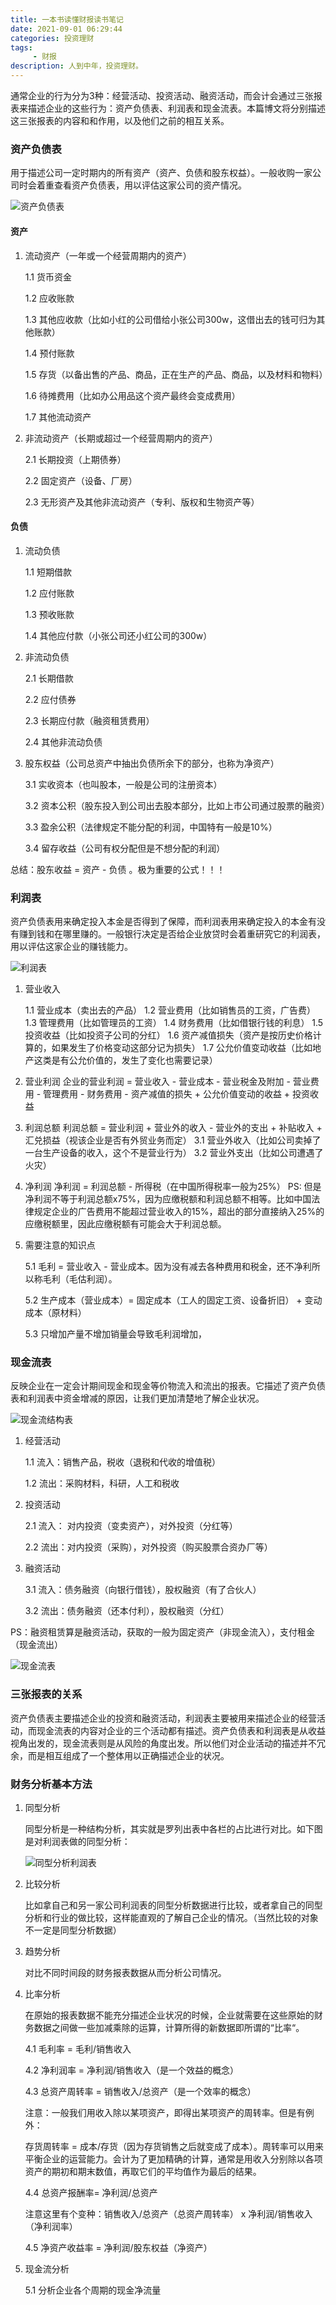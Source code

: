 ```yaml
---
title: 一本书读懂财报读书笔记
date: 2021-09-01 06:29:44
categories: 投资理财
tags:
     - 财报
description: 人到中年，投资理财。
---
```


通常企业的行为分为3种：经营活动、投资活动、融资活动，而会计会通过三张报表来描述企业的这些行为：资产负债表、利润表和现金流表。本篇博文将分别描述这三张报表的内容和和作用，以及他们之前的相互关系。

### 资产负债表

用于描述公司一定时期内的所有资产（资产、负债和股东权益）。一般收购一家公司时会着重查看资产负债表，用以评估这家公司的资产情况。

![资产负债表](资产负债表.jpg)

#### 资产

1. 流动资产（一年或一个经营周期内的资产）

   1.1 货币资金

   1.2 应收账款

   1.3 其他应收款（比如小红的公司借给小张公司300w，这借出去的钱可归为其他账款）
   
   1.4 预付账款

   1.5 存货（以备出售的产品、商品，正在生产的产品、商品，以及材料和物料）

   1.6 待摊费用（比如办公用品这个资产最终会变成费用）

   1.7 其他流动资产

2. 非流动资产（长期或超过一个经营周期内的资产）

   2.1 长期投资（上期债券）
   
   2.2  固定资产（设备、厂房）
   
   2.3 无形资产及其他非流动资产（专利、版权和生物资产等）

#### 负债

1. 流动负债

   1.1 短期借款

   1.2 应付账款

   1.3 预收账款

   1.4 其他应付款（小张公司还小红公司的300w）

2. 非流动负债

   2.1 长期借款
   
   2.2 应付债券
   
   2.3 长期应付款（融资租赁费用）
   
   2.4 其他非流动负债

3. 股东权益（公司总资产中抽出负债所余下的部分，也称为净资产）

   3.1 实收资本（也叫股本，一般是公司的注册资本）
   
   3.2 资本公积（股东投入到公司出去股本部分，比如上市公司通过股票的融资）
   
   3.3 盈余公积（法律规定不能分配的利润，中国特有一般是10%）
   
   3.4 留存收益（公司有权分配但是不想分配的利润）

总结：股东收益 = 资产 - 负债 。极为重要的公式！！！

### 利润表

资产负债表用来确定投入本金是否得到了保障，而利润表用来确定投入的本金有没有赚到钱和在哪里赚的。一般银行决定是否给企业放贷时会着重研究它的利润表，用以评估这家企业的赚钱能力。

![利润表](利润表.jpg)

1. 营业收入

   1.1 营业成本（卖出去的产品）
   1.2 营业费用（比如销售员的工资，广告费）
   1.3 管理费用（比如管理员的工资）
   1.4 财务费用（比如借银行钱的利息）
   1.5 投资收益（比如投资子公司的分红）
   1.6 资产减值损失（资产是按历史价格计算的，如果发生了价格变动这部分记为损失）
   1.7 公允价值变动收益（比如地产这类是有公允价值的，发生了变化也需要记录）

2. 营业利润
    企业的营业利润 = 营业收入 - 营业成本 - 营业税金及附加 - 营业费用 - 管理费用 - 财务费用 - 资产减值的损失 + 公允价值变动的收益 + 投资收益

3. 利润总额
    利润总额 = 营业利润 + 营业外的收入 - 营业外的支出 + 补贴收入 + 汇兑损益（视该企业是否有外贸业务而定）
    3.1 营业外收入（比如公司卖掉了一台生产设备的收入，这个不是营业行为）
    3.2 营业外支出（比如公司遭遇了火灾）

4. 净利润
   净利润 = 利润总额 - 所得税（在中国所得税率一般为25%）
   PS: 但是净利润不等于利润总额x75%，因为应缴税额和利润总额不相等。比如中国法律规定企业的广告费用不能超过营业收入的15%，超出的部分直接纳入25%的应缴税额里，因此应缴税额有可能会大于利润总额。
   
5. 需要注意的知识点

    5.1 毛利 = 营业收入 - 营业成本。因为没有减去各种费用和税金，还不净利所以称毛利（毛估利润）。

    5.2 生产成本（营业成本）= 固定成本（工人的固定工资、设备折旧） + 变动成本（原材料）

    5.3 只增加产量不增加销量会导致毛利润增加，

### 现金流表

反映企业在一定会计期间现金和现金等价物流入和流出的报表。它描述了资产负债表和利润表中资金增减的原因，让我们更加清楚地了解企业状况。

![现金流结构表](现金流结构表.jpg)

1. 经营活动

   1.1 流入：销售产品，税收（退税和代收的增值税）

   1.2 流出：采购材料，科研，人工和税收

2. 投资活动

   2.1 流入： 对内投资（变卖资产），对外投资（分红等）

   2.2 流出：对内投资（采购），对外投资（购买股票合资办厂等）

3. 融资活动

   3.1 流入：债务融资（向银行借钱），股权融资（有了合伙人）

   3.2 流出：债务融资（还本付利），股权融资（分红）

PS：融资租赁算是融资活动，获取的一般为固定资产（非现金流入），支付租金（现金流出）

![现金流表](现金流表.png)



### 三张报表的关系

资产负债表主要描述企业的投资和融资活动，利润表主要被用来描述企业的经营活动，而现金流表的内容对企业的三个活动都有描述。资产负债表和利润表是从收益视角出发的，现金流表则是从风险的角度出发。所以他们对企业活动的描述并不冗余，而是相互组成了一个整体用以正确描述企业的状况。



### 财务分析基本方法

1. 同型分析

   同型分析是一种结构分析，其实就是罗列出表中各栏的占比进行对比。如下图是对利润表做的同型分析：

   ![同型分析利润表](同型分析利润表.png)

   

2. 比较分析

   比如拿自己和另一家公司利润表的同型分析数据进行比较，或者拿自己的同型分析和行业的做比较，这样能直观的了解自己企业的情况。（当然比较的对象不一定是同型分析数据）

   

3. 趋势分析

   对比不同时间段的财务报表数据从而分析公司情况。

   

4. 比率分析

   在原始的报表数据不能充分描述企业状况的时候，企业就需要在这些原始的财务数据之间做一些加减乘除的运算，计算所得的新数据即所谓的“比率“。

   4.1 毛利率 = 毛利/销售收入

   4.2 净利润率 = 净利润/销售收入（是一个效益的概念）

   4.3 总资产周转率 = 销售收入/总资产（是一个效率的概念）

   注意：一般我们用收入除以某项资产，即得出某项资产的周转率。但是有例外：

   存货周转率 = 成本/存货（因为存货销售之后就变成了成本）。周转率可以用来平衡企业的运营能力。会计为了更加精确的计算，通常是用收入分别除以各项资产的期初和期末数值，再取它们的平均值作为最后的结果。

   4.4 总资产报酬率= 净利润/总资产

   注意这里有个变种：销售收入/总资产（总资产周转率） x 净利润/销售收入（净利润率）

   4.5 净资产收益率 = 净利润/股东权益（净资产）

   

5. 现金流分析

   5.1 分析企业各个周期的现金净流量





